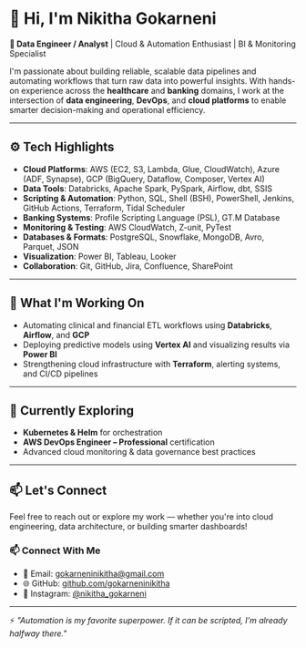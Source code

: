 
# 👋 Hi, I'm Nikitha Gokarneni

**💼 Data Engineer / Analyst** | Cloud & Automation Enthusiast | BI & Monitoring Specialist

I'm passionate about building reliable, scalable data pipelines and automating workflows that turn raw data into powerful insights. With hands-on experience across the **healthcare** and **banking** domains, I work at the intersection of **data engineering**, **DevOps**, and **cloud platforms** to enable smarter decision-making and operational efficiency.

---

## ⚙️ Tech Highlights

- **Cloud Platforms**: AWS (EC2, S3, Lambda, Glue, CloudWatch), Azure (ADF, Synapse), GCP (BigQuery, Dataflow, Composer, Vertex AI)  
- **Data Tools**: Databricks, Apache Spark, PySpark, Airflow, dbt, SSIS  
- **Scripting & Automation**: Python, SQL, Shell (BSH), PowerShell, Jenkins, GitHub Actions, Terraform, Tidal Scheduler  
- **Banking Systems**: Profile Scripting Language (PSL), GT.M Database  
- **Monitoring & Testing**: AWS CloudWatch, Z-unit, PyTest  
- **Databases & Formats**: PostgreSQL, Snowflake, MongoDB, Avro, Parquet, JSON  
- **Visualization**: Power BI, Tableau, Looker  
- **Collaboration**: Git, GitHub, Jira, Confluence, SharePoint  

---

## 🚀 What I'm Working On

- Automating clinical and financial ETL workflows using **Databricks**, **Airflow**, and **GCP**  
- Deploying predictive models using **Vertex AI** and visualizing results via **Power BI**  
- Strengthening cloud infrastructure with **Terraform**, alerting systems, and CI/CD pipelines  

---

## 🌱 Currently Exploring

- **Kubernetes & Helm** for orchestration  
- **AWS DevOps Engineer – Professional** certification  
- Advanced cloud monitoring & data governance best practices  

---

## 📫 Let's Connect

Feel free to reach out or explore my work — whether you're into cloud engineering, data architecture, or building smarter dashboards!

### 📫 Connect With Me
- 📧 Email: [gokarneninikitha@gmail.com](mailto:gokarneninikitha@gmail.com)
- 🌐 GitHub: [github.com/gokarneninikitha](https://github.com/gokarneninikitha)
- 📸 Instagram: [@nikitha_gokarneni](https://www.instagram.com/nikitha_gokarneni)

---

⚡ _"Automation is my favorite superpower. If it can be scripted, I’m already halfway there."_  
